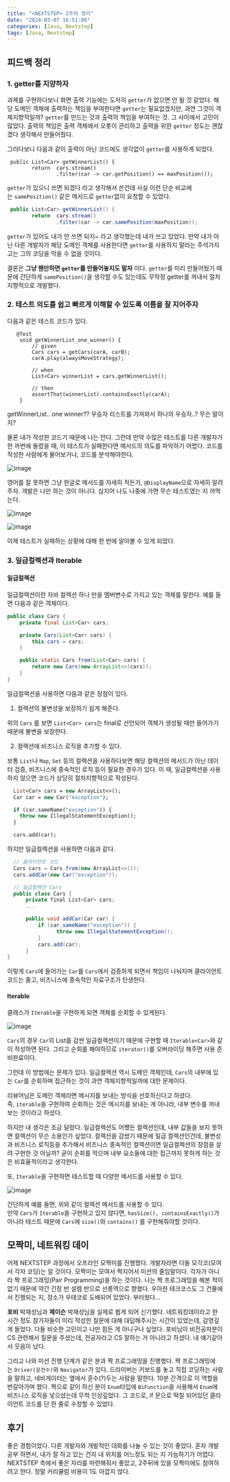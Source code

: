 ```yaml
---
title: "<NEXTSTEP> 2주차 정리"
date: "2024-03-07 16:51:06"
categories: [Java, Nextstep]
tags: [Java, Nextstep]
---
```


## 피드백 정리

### 1. getter를 지양하자
과제를 구현하다보니 화면 출력 기능에는 도저히 `getter`가 없으면 안 될 것 같았다. 해당 도메인 객체에 출력하는 책임을 부여한다면 `getter`는 필요없겠지만, 과연 그것이 객체지향적일까? `getter`를 만드는 것과 출력의 책임을 부여하는 것. 그 사이에서 고민이 많았다. 출력의 책임은 출력 객체에서 오롯이 관리하고 출력을 위한 `getter` 정도는 괜찮겠다 생각해서 만들어줬다.

그러다보니 다음과 같이 출력이 아닌 코드에도 생각없이 `getter`를 사용하게 되었다.

```sas
 public List<Car> getWinnerList() {
        return  cars.stream()
                .filter(car -> car.getPosition() == maxPosition());
```

`getter`가 있으니 쓰면 되겠다 라고 생각해서 쓴건데 사실 이런 단순 비교에는 `samePosition()` 같은 메서드로 `getter`없이 요청할 수 있었다.

```csharp
 public List<Car> getWinnerList() {
        return  cars.stream()
                .filter(car -> car.samePosition(maxPosition));
```

`getter`가 있어도 내가 안 쓰면 되지~ 라고 생각했는데 내가 쓰고 있었다. 만약 내가 아닌 다른 개발자가 해당 도메인 객체를 사용한다면 `getter`를 사용하지 말라는 주석가지고는 그의 코딩을 막을 수 없을 것이다.

결론은 **그냥 웬만하면 `getter`를 만들어놓지도 말자** 이다. `getter`를 미리 만들어뒀기 때문에 간단하게 `samePosition()`을 생각할 수도 있는데도 무작정 getter를 꺼내서 절차지향적으로 개발했다.

### 2. 테스트 의도를 쉽고 빠르게 이해할 수 있도록 이름을 잘 지어주자

다음과 같은 테스트 코드가 있다.

```reasonml
   @Test
    void getWinnerList_one_winner() {    
        // given
        Cars cars = getCars(carA, carB);
        carA.play(alwaysMoveStrategy);

        // when
        List<Car> winnerList = cars.getWinnerList();

        // then
        assertThat(winnerList).containsExactly(carA);
    }
```

getWinnerList.. one winner?? 우승자 리스트를 가져와서 하나의 우승자..? 무슨 말이지?

물론 내가 작성한 코드기 때문에 나는 안다. 그런데 만약 수많은 테스트를 다른 개발자가 한 꺼번에 돌렸을 때, 이 테스트가 실패한다면 메서드의 의도를 파악하기 어렵다. 코드를 작성한 사람에게 물어보거나, 코드를 분석해야한다.

![image](/assets/img/2024-11-14-NEXTSTEP-2주차-정리/Pasted-image-20241114231647.png)

영어를 잘 못하면 그냥 한글로 메서드를 자세히 적든가, `@DisplayName`으로 자세히 알려주자. 개발은 나만 하는 것이 아니다. 심지어 나도 나중에 가면 무슨 테스트였는 지 까먹는다.

![image](/assets/img/2024-11-14-NEXTSTEP-2주차-정리/Pasted-image-20241114231655.png)

![image](/assets/img/2024-11-14-NEXTSTEP-2주차-정리/Pasted-image-20241114231659.png)

이제 테스트가 실패하는 상황에 대해 한 번에 알아볼 수 있게 되었다.

### 3. 일급컬렉션과 Iterable
#### 일급컬렉션

일급컬렉션이란 자바 컬렉션 하나 만을 멤버변수로 가지고 있는 객체를 말한다. 예를 들면 다음과 같은 객체이다.

```java
public class Cars {
    private final List<Car> cars;

    private Cars(List<Car> cars) {
        this.cars = cars;
    }

    public static Cars from(List<Car> cars) {
        return new Cars(new ArrayList<>(cars));
    }
}
```

일급컬렉션을 사용하면 다음과 같은 장점이 있다.

1. 컬렉션의 불변성을 보장하기 쉽게 해준다.

위의 `Cars` 를 보면 `List<Car> cars`는 final로 선언되어 객체가 생성될 때만 들어가기 때문에 불변을 보장한다.

2. 컬렉션에 비즈니스 로직을 추가할 수 있다.

보통 `List`나 `Map`, `Set` 등의 컬렉션을 사용하다보면 해당 컬렉션의 메서드가 아닌 데이터 검증, 비즈니스에 종속적인 로직 등이 필요한 경우가 있다. 이 때, 일급컬렉션을 사용하지 않으면 코드가 상당히 절차지향적으로 작성된다.

```haxe
  List<Car> cars = new ArrayList<>();
  Car car = new Car("exception");

  if (car.sameName("exception")) {
    throw new IllegalStatementException();
  }

  cars.add(car);
```

하지만 일급컬렉션을 사용하면 다음과 같다.

```csharp
  // 클라이언트 코드
  Cars cars = Cars.from(new ArrayList<>());  
  cars.addCar(new Car("exception"));

  // 일급컬렉션 Cars
  public class Cars {
      private final List<Car> cars;
      ...

      public void addCar(Car car) {
          if (car.sameName("exception")) {
                throw new IllegalStatementException();
          }
          cars.add(car);
      }
}
```

이렇게 `Cars`에 들어가는 `Car`를 `Cars`에서 검증하게 되면서 책임이 나눠지며 클라이언트 코드는 줄고, 비즈니스에 종속적인 자료구조가 탄생한다.

#### Iterable

클래스가 `Iterable`을 구현하게 되면 객체를 순회할 수 있게된다.

![image](/assets/img/2024-11-14-NEXTSTEP-2주차-정리/Pasted-image-20241114231714.png)

`Cars`의 경우 `Car`의 List를 감싼 일급컬렉션이기 때문에 구현할 때 `Iterable<Car>`와 같이 작성하면 된다. 그리고 순회를 해야하므로 `iterator()`를 오버라이딩 해주면 사용 준비완료이다.

그런데 이 방법에는 문제가 있다. 일급컬렉션 역시 도메인 객체인데, `Cars`의 내부에 있는 `Car`를 순회하며 접근하는 것이 과연 객체지향적일까에 대한 문제이다.

리뷰어님은 도메인 객체라면 메시지를 보내는 방식을 선호하신다고 하셨다. 즉, `iterable`을 구현하여 순회하는 것은 메시지를 보내는 게 아니라, 내부 변수를 꺼내보는 것이라고 하셨다.

하지만 내 생각은 조금 달랐다. 일급컬렉션도 어쨌든 컬렉션인데, 내부 값들을 보지 못하면 컬렉션이 무슨 소용인가 싶었다. 컬렉션을 감쌌기 때문에 일급 컬렉션인건데, 불변성과 비즈니스 로직등을 추가해서 비즈니스 종속적인 컬렉션이면 일급컬렉션의 장점을 살려 구현한 것 아닐까? 굳이 순회를 막으며 내부 요소들에 대한 접근까지 못하게 하는 것은 비효율적이라고 생각한다.

또, `Iterable`을 구현하면 테스트할 때 다양한 메서드를 사용할 수 있다.

![image](/assets/img/2024-11-14-NEXTSTEP-2주차-정리/Pasted-image-20241114231724.png)

간단하게 예를 들면, 위와 같이 컬렉션 메서드를 사용할 수 있다.  
만약 `Cars`가 `Iterable`을 구현하고 있지 않다면, `hasSize(), containsExactly()`가 아니라 테스트 때문에 `Cars`에 `size()`와 `contains()` 를 구현해줘야할 것이다.

## 모짝미, 네트워킹 데이

어제 NEXTSTEP 과정에서 오프라인 모짝미를 진행했다. 개발자라면 다들 모각코(모여서 각자 코딩)는 알 것이다. 모짝미는 모여서 짝지어서 미션의 줄임말이다. 각자가 아니라 짝 프로그래밍(Pair Programming)을 하는 것이다. 나는 짝 프로그래밍을 해본 적이 없기 때문에 약간 긴장 반 설렘 반으로 선릉역으로 향했다. 우아한 테크코스도 그 건물에서 진행되는 지, 장소가 우테코로 도배되어 있었다. 부러웠다...

**포비** 박재성님과 **제이슨** 박재성님을 실제로 뵙게 되어 신기했다. 네트워킹데이라고 한 시간 정도 참가자들이 미리 작성한 질문에 대해 대답해주시는 시간이 있었는데, 감명깊게 들었다. 다들 비슷한 고민이고 나만 힘든 게 아니구나 싶었다. 포비님이 비전공자분이 CS 관련해서 질문을 주셨는데, 전공자라고 CS 잘하는 거 아니라고 하셨다. 내 얘기같아서 웃음이 났다.

그리고 나와 미션 진행 단계가 같은 분과 짝 프로그래밍을 진행했다. 짝 프로그래밍에는 `Driver(운전수)`와 `Navigator`가 있다. 드라이버는 키보드를 놓고 직접 코딩하는 사람을 말하고, 네비게이터는 옆에서 훈수(?)두는 사람을 말한다. 10분 간격으로 이 역할을 번갈아가며 했다. 짝으로 같이 하신 분이 `Enum`타입에 `BiFunction`을 사용해서 `Enum`에 비즈니스 로직을 넣으셨는데 무척 인상깊었다. 그 코드로, if 문으로 떡칠 되어있던 클라이언트 코드를 단 한 줄로 수정할 수 있었다.

## 후기

좋은 경험이었다. 다른 개발자와 개발적인 대화를 나눌 수 있는 것이 좋았다. 혼자 개발공부 하면서, 내가 잘 하고 있는 건지 내 위치를 어느정도 되는 지 가늠하기가 어렵다. NEXTSTEP 측에서 좋은 자리를 마련해줘서 좋았고, 2주뒤에 있을 모짝미에도 참여하려고 한다. 정말 커리큘럼 비용이 1도 아깝지 않다.